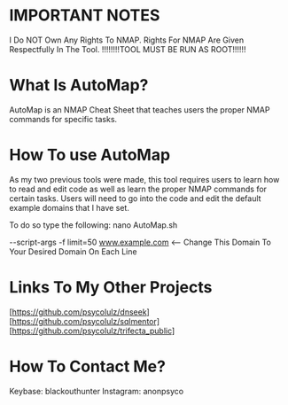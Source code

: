 IMPORTANT NOTES
=========================
I Do NOT Own Any Rights To NMAP.
Rights For NMAP Are Given Respectfully In The Tool.
!!!!!!!!TOOL MUST BE RUN AS ROOT!!!!!!


What Is AutoMap?
=========================
AutoMap is an NMAP Cheat Sheet that teaches users the proper NMAP commands for specific tasks.


How To use AutoMap
===========================
As my two previous tools were made, this tool requires users to learn how to read and edit code as well
as learn the proper NMAP commands for certain tasks. Users will need to go into the code and edit the 
default example domains that I have set.

To do so type the following: nano AutoMap.sh

--script-args -f limit=50 www.example.com  <-- Change This Domain To Your Desired Domain On Each Line


Links To My Other Projects
================================
[https://github.com/psycolulz/dnseek]
[https://github.com/psycolulz/sqlmentor]
[https://github.com/psycolulz/trifecta_public]


How To Contact Me?
=========================
Keybase: blackouthunter
Instagram: anonpsyco
